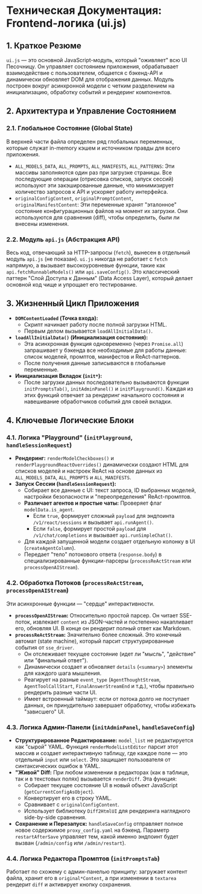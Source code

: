 # Техническая Документация: Frontend-логика (ui.js)

## 1. Краткое Резюме
`ui.js` — это основной JavaScript-модуль, который "оживляет" всю UI Песочницу. Он управляет состоянием приложения, обрабатывает взаимодействие с пользователем, общается с бэкенд-API и динамически обновляет DOM для отображения данных. Модуль построен вокруг асинхронной модели с четким разделением на инициализацию, обработку событий и рендеринг компонентов.

## 2. Архитектура и Управление Состоянием

### 2.1. Глобальное Состояние (Global State)
В верхней части файла определен ряд глобальных переменных, которые служат in-memory кэшем и источником правды для всего приложения.
*   `ALL_MODELS_DATA`, `ALL_PROMPTS`, `ALL_MANIFESTS`, `ALL_PATTERNS`: Эти массивы заполняются один раз при загрузке страницы. Все последующие операции (отрисовка списков, запуск сессий) используют эти закэшированные данные, что минимизирует количество запросов к API и ускоряет работу интерфейса.
*   `originalConfigContent`, `originalPromptContent`, `originalManifestContent`: Эти переменные хранят "эталонное" состояние конфигурационных файлов на момент их загрузки. Они используются для сравнения (diff), чтобы определить, были ли внесены изменения.

### 2.2. Модуль `api.js` (Абстракция API)
Весь код, отвечающий за HTTP-запросы (`fetch`), вынесен в отдельный модуль `api.js` (не показан). `ui.js` никогда не работает с `fetch` напрямую, а вызывает высокоуровневые функции, такие как `api.fetchRunnableModels()` или `api.saveConfig()`. Это классический паттерн "Слой Доступа к Данным" (Data Access Layer), который делает основной код чище и упрощает его тестирование.

## 3. Жизненный Цикл Приложения

*   **`DOMContentLoaded` (Точка входа):**
    *   Скрипт начинает работу после полной загрузки HTML.
    *   Первым делом вызывается `loadAllInitialData()`.
*   **`loadAllInitialData()` (Инициализация состояния):**
    *   Эта асинхронная функция одновременно (через `Promise.all`) запрашивает у бэкенда все необходимые для работы данные: список моделей, промптов, манифестов и ReAct-паттернов.
    *   После получения данные записываются в глобальные переменные.
*   **Инициализация Вкладок (`init*`):**
    *   После загрузки данных последовательно вызываются функции `initPromptsTab()`, `initAdminPanel()` и `initPlayground()`. Каждая из этих функций отвечает за рендеринг начального состояния и навешивание обработчиков событий для своей вкладки.

## 4. Ключевые Логические Блоки

### 4.1. Логика "Playground" (`initPlayground`, `handleSessionRequest`)
*   **Рендеринг:** `renderModelCheckboxes()` и `renderPlaygroundReactOverrides()` динамически создают HTML для списков моделей и настроек ReAct на основе данных из `ALL_MODELS_DATA`, `ALL_PROMPTS` и `ALL_MANIFESTS`.
*   **Запуск Сессии (`handleSessionRequest`):**
    *   Собирает все данные с UI: текст запроса, ID выбранных моделей, настройки безопасности и "переопределения" ReAct-промптов.
    *   **Различает агентов и простые чаты:** Проверяет флаг `modelData.is_agent`.
        *   Если `true`, формирует сложный `payload` для эндпоинта `/v1/react/sessions` и вызывает `api.runAgent()`.
        *   Если `false`, формирует простой `payload` для `/v1/chat/completions` и вызывает `api.runSimpleChat()`.
    *   Для каждой запущенной модели создает отдельную колонку в UI (`createAgentColumn`).
    *   Передает "тело" потокового ответа (`response.body`) в специализированные функции-парсеры (`processReActStream` или `processOpenAIStream`).

### 4.2. Обработка Потоков (`processReActStream`, `processOpenAIStream`)
Эти асинхронные функции — "сердце" интерактивности.
*   **`processOpenAIStream`:** Относительно простой парсер. Он читает SSE-поток, извлекает `content` из JSON-частей и постепенно накапливает его, обновляя UI. В конце он рендерит полный ответ как Markdown.
*   **`processReActStream`:** Значительно более сложный. Это конечный автомат (state machine), который парсит структурированные события от `sse_driver`.
    *   Он отслеживает текущее состояние (идет ли "мысль", "действие" или "финальный ответ").
    *   Динамически создает и обновляет `details` (`<summary>`) элементы для каждого шага мышления.
    *   Реагирует на разные `event_type` (`AgentThoughtStream`, `AgentToolCallStart`, `FinalAnswerStreamEnd` и т.д.), чтобы правильно рендерить разные части UI.
    *   Имеет встроенный таймаут: если от потока долго не поступает данных, он принудительно завершает обработку, чтобы избежать "зависшего" UI.

### 4.3. Логика Админ-Панели (`initAdminPanel`, `handleSaveConfig`)
*   **Структурированное Редактирование:** `model_list` не редактируется как "сырой" YAML. Функция `renderModelListEditor` парсит этот массив и создает интерактивную таблицу, где каждое поле — это отдельный `input` или `select`. Это защищает пользователя от синтаксических ошибок в YAML.
*   **"Живой" Diff:** При любом изменении в редакторах (как в таблице, так и в текстовых полях) вызывается `renderDiff`. Эта функция:
    *   Собирает текущее состояние UI в новый объект JavaScript (`getCurrentConfigAsObject`).
    *   Конвертирует его в строку YAML.
    *   Сравнивает с `originalConfigContent`.
    *   Использует библиотеку `Diff2HtmlUI` для рендеринга наглядного side-by-side сравнения.
*   **Сохранение и Перезапуск:** `handleSaveConfig` отправляет полное новое содержимое `proxy_config.yaml` на бэкенд. Параметр `restartAfterSave` управляет тем, какой именно эндпоинт будет вызван (`/admin/config` или `/admin/restart`).

### 4.4. Логика Редактора Промптов (`initPromptsTab`)
Работает по схожему с админ-панелью принципу: загружает контент файла, хранит его в `original*Content`, а при изменении в `textarea` рендерит `diff` и активирует кнопку сохранения.